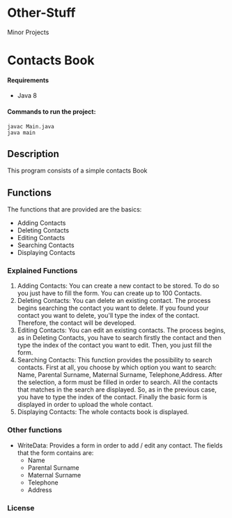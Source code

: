 # Other-Stuff
Minor Projects
# Contacts Book

#### Requirements

* Java 8

#### Commands to run the project:


    javac Main.java
    java main



## Description

This program consists of a simple contacts Book

## Functions

The functions that are provided are the basics:
* Adding Contacts
* Deleting Contacts
* Editing Contacts
* Searching Contacts
* Displaying Contacts

### Explained Functions

1. Adding Contacts: You can create a new contact to be stored. To do so you just have to fill the form. You can create up to 100 Contacts.
2. Deleting Contacts: You can delete an existing contact. The process begins searching the contact you want to delete. If you found your contact you want to delete, you'll type the index of the contact. Therefore, the contact will be developed.
3. Editing Contacts: You can edit an existing contacts. The process begins, as in Deleting Contacts, you have to search firstly the contact and then type the index of the contact you want to edit. Then, you just fill the form.
4. Searching Contacts: This function provides the possibility to search contacts. First at all, you choose by which option you want to search: Name, Parental Surname, Maternal Surname, Telephone,Address. After the selection, a form must be filled in order to search. All the contacts that matches in the search are displayed. So, as in the previous case, you have to type the index of the contact. Finally the basic form is displayed in order to upload the whole contact.
5. Displaying Contacts: The whole contacts book is displayed.

### Other functions

* WriteData: Provides a form in order to add / edit any contact. The fields that the form contains are:
    * Name
    * Parental Surname
    * Maternal Surname
    * Telephone
    * Address

### License
